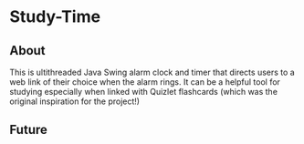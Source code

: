 # Study-Time

## About
This is ultithreaded Java Swing alarm clock and timer that directs users to a web link of their choice when the alarm rings. It can be a helpful tool for studying especially when linked with Quizlet flashcards (which was the original inspiration for the project!)

## Future
